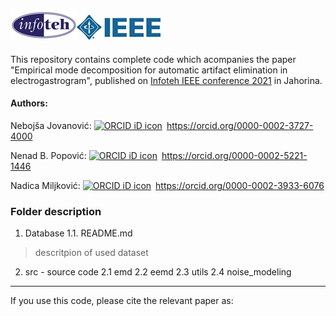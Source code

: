 
<a href = "https://infoteh.etf.ues.rs.ba/"><img src="docs/logo-top.png"></a><a href = "https://infoteh.etf.ues.rs.ba/"><img src= "docs/ieee-logo-top.jpg"></a><br>
-----------------------------------------------------------------------------------------------------------------------

This repository contains complete code which acompanies the paper "Empirical mode decomposition for automatic
artifact elimination in electrogastrogram", published on [Infoteh IEEE conference 2021](https://infoteh.etf.ues.rs.ba/) in Jahorina.

#### Authors:

Nebojša Jovanović:  <a itemprop="sameAs" content="https://orcid.org/0000-0002-3727-4000" href="https://orcid.org/0000-0002-3727-4000" target="orcid.widget" rel="me noopener noreferrer" style="vertical-align:top;"><img src="https://orcid.org/sites/default/files/images/orcid_16x16.png" style="width:1em;margin-right:.5em;" alt="ORCID iD icon">https://orcid.org/0000-0002-3727-4000</a>

Nenad B. Popović:  <a itemprop="sameAs" content="https://orcid.org/0000-0002-5221-1446" href="https://orcid.org/0000-0002-5221-1446" target="orcid.widget" rel="me noopener noreferrer" style="vertical-align:top;"><img src="https://orcid.org/sites/default/files/images/orcid_16x16.png" style="width:1em;margin-right:.5em;" alt="ORCID iD icon">https://orcid.org/0000-0002-5221-1446</a>

Nadica Miljković:  <a itemprop="sameAs" content="https://orcid.org/0000-0002-3933-6076" href="https://orcid.org/0000-0002-3933-6076" target="orcid.widget" rel="me noopener noreferrer" style="vertical-align:top;"><img src="https://orcid.org/sites/default/files/images/orcid_16x16.png" style="width:1em;margin-right:.5em;" alt="ORCID iD icon">https://orcid.org/0000-0002-3933-6076</a>


### Folder description
1. Database 
  1.1. README.md 
  >  descritpion of used dataset 
2. src - source code
 2.1 emd
 2.2 eemd
 2.3 utils
 2.4 noise_modeling  

----------------------------------------------------
If you use this code, please cite the relevant paper as:
